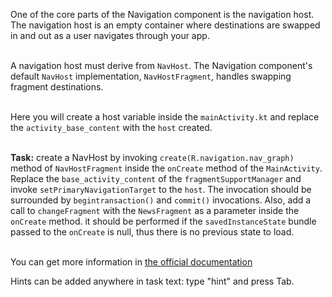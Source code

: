 One of the core parts of the Navigation component is the navigation host. The navigation host is an empty container where destinations are swapped in and out as a user navigates through your app.

\
A navigation host must derive from `NavHost`. The Navigation component's default `NavHost` implementation, `NavHostFragment`, handles swapping fragment destinations.


\
Here you will create a host variable inside the `mainActivity.kt` and replace the `activity_base_content` with the `host` created.

\
**Task:** create a NavHost by invoking `create(R.navigation.nav_graph)` method of `NavHostFragment` inside the `onCreate` method of the `MainActivity`. Replace the `base_activity_content` of the `fragmentSupportManager` and invoke `setPrimaryNavigationTarget` to the `host`. The invocation should be surrounded by `begintransaction()` and `commit()` invocations. 
Also, add a call to `changeFragment` with the `NewsFragment` as a parameter inside the `onCreate` method. it should be performed if the `savedInstanceState` bundle passed to the `onCreate` is null, thus there is no previous state to load.


\
You can get more information in [the official documentation](https://developer.android.com/guide/navigation/navigation-getting-started#add-navhost)

<div class="hint">
  Hints can be added anywhere in task text: type "hint" and press Tab.
</div>